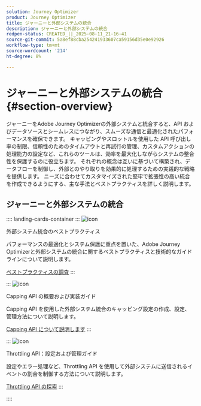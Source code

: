 ```yaml
---
solution: Journey Optimizer
product: Journey Optimizer
title: ジャーニーと外部システムの統合
description: ジャーニーと外部システムの統合
redpen-status: CREATED_||_2025-08-11_21-16-41
source-git-commit: 5a8ef88cba254241933607ca59156d35e0e92926
workflow-type: tm+mt
source-wordcount: '214'
ht-degree: 8%

---
```



# ジャーニーと外部システムの統合{#section-overview}

ジャーニーをAdobe Journey Optimizerの外部システムと統合すると、API およびデータソースとシームレスにつながり、スムーズな通信と最適化されたパフォーマンスを確保できます。 キャッピングやスロットルを使用した API 呼び出し率の制限、信頼性のためのタイムアウトと再試行の管理、カスタムアクションの処理能力の設定など、これらのツールは、効率を最大化しながらシステムの整合性を保護するのに役立ちます。 それぞれの概念は互いに基づいて構築され、データフローを制御し、外部とのやり取りを効果的に処理するための実践的な戦略を提供します。 ニーズに合わせてカスタマイズされた堅牢で拡張性の高い統合を作成できるようにする、主な手法とベストプラクティスを詳しく説明します。

## ジャーニーと外部システムの統合

:::: landing-cards-container
:::
![icon](https://cdn.experienceleague.adobe.com/icons/gear.svg)

外部システム統合のベストプラクティス

パフォーマンスの最適化とシステム保護に重点を置いた、Adobe Journey Optimizerと外部システムの統合に関するベストプラクティスと技術的なガイドラインについて説明します。

[ベストプラクティスの調査](../using/configuration/external-systems.md)
:::

:::
![icon](https://cdn.experienceleague.adobe.com/icons/code-branch.svg)

Capping API の概要および実装ガイド

Capping API を使用した外部システム統合のキャッピング設定の作成、設定、管理方法について説明します。

[Capping API について説明します](../using/configuration/capping.md)
:::

:::
![icon](https://cdn.experienceleague.adobe.com/icons/code-branch.svg)

Throttling API：設定および管理ガイド

設定やエラー処理など、Throttling API を使用して外部システムに送信されるイベントの割合を制御する方法について説明します。

[Throttling API の探索](../using/configuration/throttling.md)
:::

::::
